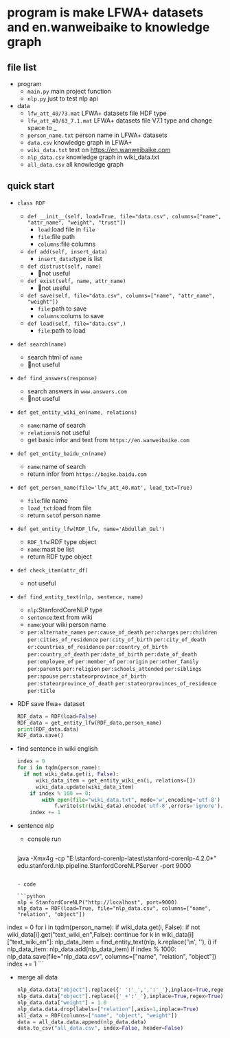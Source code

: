 # program is make LFWA+ datasets and en.wanweibaike to knowledge graph 

## file list
- program
    - `main.py` main project function 
    - `nlp.py` just to test nlp api
- data
    - `lfw_att_40/73.mat` LFWA+ datasets file HDF type
    - `lfw_att_40/63_7.1.mat` LFWA+ datasets file V7.1 type and change space to _
    - `person_name.txt` person name in LFWA+ datasets
    - `data.csv` knowledge graph in LFWA+
    - `wiki_data.txt` text on https://en.wanweibaike.com
    - `nlp_data.csv` knowledge graph in wiki_data.txt
    - `all_data.csv` all knowledge graph
    
## quick start

- `class RDF`
  
  - `def __init__(self, load=True, file="data.csv", columns=["name", "attr_name", "weight", "trust"])`
    - `load`:load file in `file`
    - `file`:file path
    - `columns`:file columns
  - `def add(self, insert_data)`
    - `insert_data`:type is list
  - `def distrust(self, name)`
    - :no_entry_sign:not useful
  - `def exist(self, name, attr_name)`
    - :no_entry_sign:not useful
  - `def save(self, file="data.csv", columns=["name", "attr_name", "weight"])`
    - `file`:path to save
    - `columns`:colums to save
  - `def load(self, file="data.csv",)`
    - `file`:path to load
  
- `def search(name)`
  - search html of `name`
  - :no_entry_sign:not useful 
  
- `def find_answers(response)`
  - search answers in `www.answers.com`
  - :no_entry_sign:not useful

- `def get_entity_wiki_en(name, relations)`
  - `name`:name of search
  - `relations`is not useful
  - get basic infor and text from `https://en.wanweibaike.com`

- `def get_entity_baidu_cn(name)`

  - `name`:name of search
  - return infor from `https://baike.baidu.com`

- `def get_person_name(file='lfw_att_40.mat', load_txt=True)`

  - `file`:file name
  - `load_txt`:load from file
  - return `set`of person name

- `def get_entity_lfw(RDF_lfw, name='Abdullah_Gul')`

  - `RDF_lfw`:RDF type object
  - `name`:mast be list
  - return RDF type object

- `def check_item(attr_df)`

  - not useful

- `def find_entity_text(nlp, sentence, name)`

  - `nlp`:StanfordCoreNLP type
  - `sentence`:text from wiki
  - `name`:your wiki person name
  - `per:alternate_names` `per:cause_of_death` `per:charges` `per:children` `per:cities_of_residence` `per:city_of_birth` `per:city_of_death` `er:countries_of_residence` `per:country_of_birth` `per:country_of_death` `per:date_of_birth` `per:date_of_death` `per:employee_of` `per:member_of` `per:origin` `per:other_family` `per:parents` `per:religion` `per:schools_attended` `per:siblings` `per:spouse` `per:stateorprovince_of_birth` `per:stateorprovince_of_death` `per:stateorprovinces_of_residence` `per:title`

- RDF  save lfwa+ dataset

  ```python
  RDF_data = RDF(load=False)
  RDF_data = get_entity_lfw(RDF_data,person_name)
  print(RDF_data.data)
  RDF_data.save()
  ```

- find sentence in wiki english

  ```python
  index = 0
  for i in tqdm(person_name):
  	if not wiki_data.get(i, False):
  		wiki_data_item = get_entity_wiki_en(i, relations=[])
  		wiki_data.update(wiki_data_item)
      if index % 100 == 0:
          with open(file="wiki_data.txt", mode='w',encoding='utf-8') as f:
              f.write(str(wiki_data).encode('utf-8',errors='ignore').decode('utf-8'))
      index += 1
  ```

- sentence nlp

  - console run 

    ```bash
  java -Xmx4g -cp "E:\stanford-corenlp-latest\stanford-corenlp-4.2.0\*" edu.stanford.nlp.pipeline.StanfordCoreNLPServer -port 9000
  
    ```

  - code

    ```python
    nlp = StanfordCoreNLP("http://localhost", port=9000)
    nlp_data = RDF(load=True, file="nlp_data.csv", columns=["name", "relation", "object"])
index = 0
    for i in tqdm(person_name):
        if wiki_data.get(i, False):
            if not wiki_data[i].get("text_wiki_en",False):
                continue
            for k in wiki_data[i]["text_wiki_en"]:
                nlp_data_item = find_entity_text(nlp, k.replace('\n', ''), i)
                if nlp_data_item:
                    nlp_data.add(nlp_data_item)
        if index % 1000:
            nlp_data.save(file="nlp_data.csv", columns=["name", "relation", "object"])
        index += 1
    ```
    
  
- merge all data

  ```python
  nlp_data.data["object"].replace({' ':'_',',':'_'},inplace=True,regex=True)
  nlp_data.data["object"].replace({'_+':'_'},inplace=True,regex=True)
  nlp_data.data["weight"] = 1.0
  nlp_data.data.drop(labels=["relation"],axis=1,inplace=True)
  all_data = RDF(columns=["name", "object", "weight"])
  data = all_data.data.append(nlp_data.data)
  data.to_csv("all_data.csv", index=False, header=False)
  ```

  

